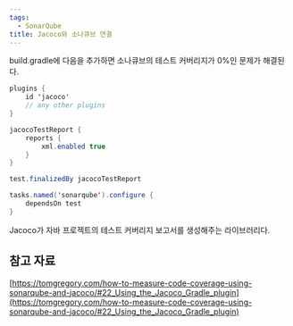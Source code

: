 ```yaml
---
tags:
  - SonarQube
title: Jacoco와 소나큐브 연결
---
```


build.gradle에 다음을 추가하면 소나큐브의 테스트 커버리지가 0%인 문제가 해결된다.

```java
plugins {
    id 'jacoco'
    // any other plugins
}

jacocoTestReport {
    reports {
        xml.enabled true
    }
}

test.finalizedBy jacocoTestReport

tasks.named('sonarqube').configure {
    dependsOn test
}
```

Jacoco가 자바 프로젝트의 테스트 커버리지 보고서를 생성해주는 라이브러리다.

## 참고 자료

[https://tomgregory.com/how-to-measure-code-coverage-using-sonarqube-and-jacoco/#22_Using_the_Jacoco_Gradle_plugin](https://tomgregory.com/how-to-measure-code-coverage-using-sonarqube-and-jacoco/#22_Using_the_Jacoco_Gradle_plugin)
